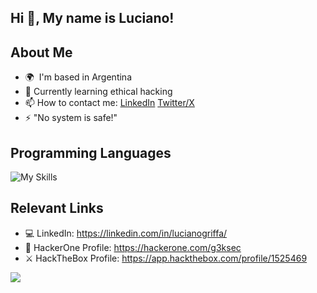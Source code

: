 Hi 👋, My name is Luciano!
---

About Me
---

* 🌍  I'm based in Argentina
* 🧠  Currently learning ethical hacking
* 📫  How to contact me: [LinkedIn](https://www.linkedin.com/in/lucianogriffa/) [Twitter/X](https://x.com/g3ksec)
* ⚡  "No system is safe!"

Programming Languages
---

![My Skills](https://skillicons.dev/icons?i=js,python,bash&theme=dark)


Relevant Links
---
* 💻  LinkedIn: https://linkedin.com/in/lucianogriffa/
* 🥷  HackerOne Profile: https://hackerone.com/g3ksec
* ⚔️  HackTheBox Profile: https://app.hackthebox.com/profile/1525469


![](https://miro.medium.com/v2/resize:fit:640/format:webp/1*EYewma2h8GlAXi6kTQc4Jw.gif)
<!--
GitHub Stats
---
[![GitHub Streak](https://streak-stats.demolab.com?user=g3ksec&theme=hacker&border_radius=5)](https://git.io/streak-stats)

